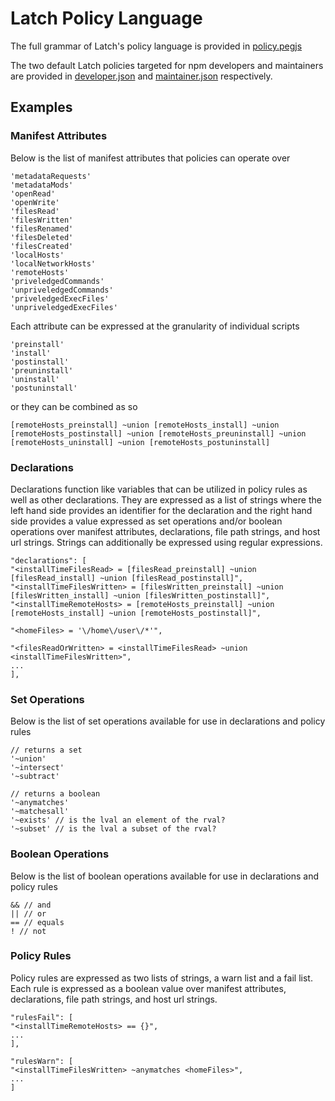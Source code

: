 # Latch Policy Language

The full grammar of Latch's policy language is provided in [policy.pegjs](https://github.com/elizabethwyss/Latch/blob/main/policy/policy.pegjs)

The two default Latch policies targeted for npm developers and maintainers are provided in [developer.json](https://github.com/elizabethwyss/Latch/blob/main/policy/developer.json) and [maintainer.json](https://github.com/elizabethwyss/Latch/blob/main/policy/maintainer.json) respectively.

## Examples

### Manifest Attributes

Below is the list of manifest attributes that policies can operate over

```
'metadataRequests'
'metadataMods'
'openRead'
'openWrite'
'filesRead'
'filesWritten'
'filesRenamed'
'filesDeleted'
'filesCreated'
'localHosts'
'localNetworkHosts'
'remoteHosts'
'priveledgedCommands'
'unpriveledgedCommands'
'priveledgedExecFiles'
'unpriveledgedExecFiles'
```

Each attribute can be expressed at the granularity of individual scripts

```
'preinstall'
'install'
'postinstall'
'preuninstall'
'uninstall'
'postuninstall'
```

or they can be combined as so

```
[remoteHosts_preinstall] ~union [remoteHosts_install] ~union [remoteHosts_postinstall] ~union [remoteHosts_preuninstall] ~union [remoteHosts_uninstall] ~union [remoteHosts_postuninstall]
```

### Declarations

Declarations function like variables that can be utilized in policy rules as well as other declarations. They are expressed as a list of strings where the left hand side provides an identifier for the declaration and the right hand side provides a value expressed as set operations and/or boolean operations over manifest attributes, declarations, file path strings, and host url strings. Strings can additionally be expressed using regular expressions.

```
"declarations": [
"<installTimeFilesRead> = [filesRead_preinstall] ~union [filesRead_install] ~union [filesRead_postinstall]",
"<installTimeFilesWritten> = [filesWritten_preinstall] ~union [filesWritten_install] ~union [filesWritten_postinstall]",
"<installTimeRemoteHosts> = [remoteHosts_preinstall] ~union [remoteHosts_install] ~union [remoteHosts_postinstall]",

"<homeFiles> = '\/home\/user\/*'",

"<filesReadOrWritten> = <installTimeFilesRead> ~union <installTimeFilesWritten>",
...
],
```

### Set Operations

Below is the list of set operations available for use in declarations and policy rules

```
// returns a set
'~union'
'~intersect'
'~subtract'

// returns a boolean
'~anymatches'
'~matchesall'
'~exists' // is the lval an element of the rval?
'~subset' // is the lval a subset of the rval?
```

### Boolean Operations

Below is the list of boolean operations available for use in declarations and policy rules
```
&& // and
|| // or
== // equals
! // not
```

### Policy Rules

Policy rules are expressed as two lists of strings, a warn list and a fail list. Each rule is expressed as a boolean value over manifest attributes, declarations, file path strings, and host url strings.

```
"rulesFail": [
"<installTimeRemoteHosts> == {}",
...
],

"rulesWarn": [
"<installTimeFilesWritten> ~anymatches <homeFiles>",
...
]
```
